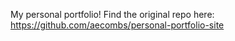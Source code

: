 My personal portfolio!
Find the original repo here: https://github.com/aecombs/personal-portfolio-site